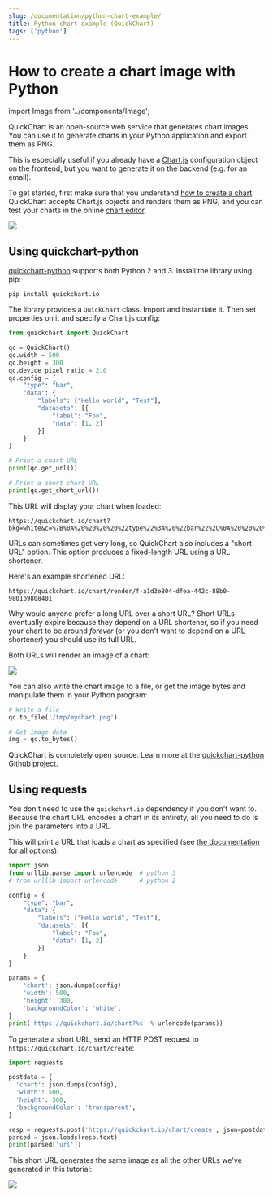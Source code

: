 ```yaml
---
slug: /documentation/python-chart-example/
title: Python chart example (QuickChart)
tags: ['python']
---
```


# How to create a chart image with Python

import Image from '../components/Image';

QuickChart is an open-source web service that generates chart images. You can use it to generate charts in your Python application and export them as PNG.

This is especially useful if you already have a [Chart.js](https://www.chartjs.org/docs/2.9.4/) configuration object on the frontend, but you want to generate it on the backend (e.g. for an email).

To get started, first make sure that you understand [how to create a chart](/documentation/). QuickChart accepts Chart.js objects and renders them as PNG, and you can test your charts in the online [chart editor](https://quickchart.io/sandbox/).

<Image maxWidth={300} caption="A simple PNG chart image generated in Python" src="https://quickchart.io/chart?w=300&h=200&c=%7B%0A%20%20type%3A%20%27line%27%2C%0A%20%20data%3A%20%7B%0A%20%20%20%20labels%3A%20%5B%27January%27%2C%20%27February%27%2C%20%27March%27%2C%20%27April%27%2C%20%27May%27%2C%20%27June%27%2C%20%27July%27%5D%2C%0A%20%20%20%20datasets%3A%20%5B%0A%20%20%20%20%20%20%7B%0A%20%20%20%20%20%20%20%20label%3A%20%27My%20First%20dataset%27%2C%0A%20%20%20%20%20%20%20%20backgroundColor%3A%20%27rgb(255%2C%2099%2C%20132)%27%2C%0A%20%20%20%20%20%20%20%20borderColor%3A%20%27rgb(255%2C%2099%2C%20132)%27%2C%0A%20%20%20%20%20%20%20%20data%3A%20%5B93%2C%20-29%2C%20-17%2C%20-8%2C%2073%2C%2098%2C%2040%5D%2C%0A%20%20%20%20%20%20%20%20fill%3A%20false%2C%0A%20%20%20%20%20%20%7D%2C%0A%20%20%20%20%20%20%7B%0A%20%20%20%20%20%20%20%20label%3A%20%27My%20Second%20dataset%27%2C%0A%20%20%20%20%20%20%20%20fill%3A%20false%2C%0A%20%20%20%20%20%20%20%20backgroundColor%3A%20%27rgb(54%2C%20162%2C%20235)%27%2C%0A%20%20%20%20%20%20%20%20borderColor%3A%20%27rgb(54%2C%20162%2C%20235)%27%2C%0A%20%20%20%20%20%20%20%20data%3A%20%5B20%2C%2085%2C%20-79%2C%2093%2C%2027%2C%20-81%2C%20-22%5D%2C%0A%20%20%20%20%20%20%7D%2C%0A%20%20%20%20%5D%2C%0A%20%20%7D%2C%0A%20%20options%3A%20%7B%0A%20%20%20%20legend%3A%20%7Bdisplay%3A%20false%7D%0A%20%20%7D%2C%0A%7D%0A" />

## Using quickchart-python

[quickchart-python](https://github.com/typpo/quickchart-python) supports both Python 2 and 3. Install the library using pip:

```
pip install quickchart.io
```

The library provides a `QuickChart` class. Import and instantiate it. Then set properties on it and specify a Chart.js config:

```python
from quickchart import QuickChart

qc = QuickChart()
qc.width = 500
qc.height = 300
qc.device_pixel_ratio = 2.0
qc.config = {
    "type": "bar",
    "data": {
        "labels": ["Hello world", "Test"],
        "datasets": [{
            "label": "Foo",
            "data": [1, 2]
        }]
    }
}

# Print a chart URL
print(qc.get_url())

# Print a short chart URL
print(qc.get_short_url())
```

This URL will display your chart when loaded:

```
https://quickchart.io/chart?bkg=white&c=%7B%0A%20%20%20%20%22type%22%3A%20%22bar%22%2C%0A%20%20%20%20%22data%22%3A%20%7B%0A%20%20%20%20%20%20%20%20%22labels%22%3A%20%5B%22Hello%20world%22%2C%20%22Test%22%5D%2C%0A%20%20%20%20%20%20%20%20%22datasets%22%3A%20%5B%7B%0A%20%20%20%20%20%20%20%20%20%20%20%20%22label%22%3A%20%22Foo%22%2C%0A%20%20%20%20%20%20%20%20%20%20%20%20%22data%22%3A%20%5B1%2C%202%5D%0A%20%20%20%20%20%20%20%20%7D%5D%0A%20%20%20%20%7D%0A%7D
```

URLs can sometimes get very long, so QuickChart also includes a "short URL" option. This option produces a fixed-length URL using a URL shortener.

Here's an example shortened URL:

```
https://quickchart.io/chart/render/f-a1d3e804-dfea-442c-88b0-9801b9808401
```

Why would anyone prefer a long URL over a short URL? Short URLs eventually expire because they depend on a URL shortener, so if you need your chart to be around _forever_ (or you don't want to depend on a URL shortener) you should use its full URL.

Both URLs will render an image of a chart:

<Image src="https://quickchart.io/chart?bkg=white&c=%7B%0A%20%20%20%20%22type%22%3A%20%22bar%22%2C%0A%20%20%20%20%22data%22%3A%20%7B%0A%20%20%20%20%20%20%20%20%22labels%22%3A%20%5B%22Hello%20world%22%2C%20%22Test%22%5D%2C%0A%20%20%20%20%20%20%20%20%22datasets%22%3A%20%5B%7B%0A%20%20%20%20%20%20%20%20%20%20%20%20%22label%22%3A%20%22Foo%22%2C%0A%20%20%20%20%20%20%20%20%20%20%20%20%22data%22%3A%20%5B1%2C%202%5D%0A%20%20%20%20%20%20%20%20%7D%5D%0A%20%20%20%20%7D%0A%7D" />

You can also write the chart image to a file, or get the image bytes and manipulate them in your Python program:

```python
# Write a file
qc.to_file('/tmp/mychart.png')

# Get image data
img = qc.to_bytes()
```

QuickChart is completely open source. Learn more at the [quickchart-python](https://github.com/typpo/quickchart-python) Github project.

## Using requests

You don't need to use the `quickchart.io` dependency if you don't want to. Because the chart URL encodes a chart in its entirety, all you need to do is join the parameters into a URL.

This will print a URL that loads a chart as specified (see [the documentation](/documentation/) for all options):

```python
import json
from urllib.parse import urlencode  # python 3
# from urllib import urlencode      # python 2

config = {
    "type": "bar",
    "data": {
        "labels": ["Hello world", "Test"],
        "datasets": [{
            "label": "Foo",
            "data": [1, 2]
        }]
    }
}

params = {
    'chart': json.dumps(config)
    'width': 500,
    'height': 300,
    'backgroundColor': 'white',
}
print('https://quickchart.io/chart?%s' % urlencode(params))
```

To generate a short URL, send an HTTP POST request to `https://quickchart.io/chart/create`:

```python
import requests

postdata = {
  'chart': json.dumps(config),
  'width': 500,
  'height': 300,
  'backgroundColor': 'transparent',
}

resp = requests.post('https://quickchart.io/chart/create', json=postdata)
parsed = json.loads(resp.text)
print(parsed['url'])
```

This short URL generates the same image as all the other URLs we've generated in this tutorial:

<Image src="https://quickchart.io/chart?bkg=white&c=%7B%0A%20%20%20%20%22type%22%3A%20%22bar%22%2C%0A%20%20%20%20%22data%22%3A%20%7B%0A%20%20%20%20%20%20%20%20%22labels%22%3A%20%5B%22Hello%20world%22%2C%20%22Test%22%5D%2C%0A%20%20%20%20%20%20%20%20%22datasets%22%3A%20%5B%7B%0A%20%20%20%20%20%20%20%20%20%20%20%20%22label%22%3A%20%22Foo%22%2C%0A%20%20%20%20%20%20%20%20%20%20%20%20%22data%22%3A%20%5B1%2C%202%5D%0A%20%20%20%20%20%20%20%20%7D%5D%0A%20%20%20%20%7D%0A%7D" />
